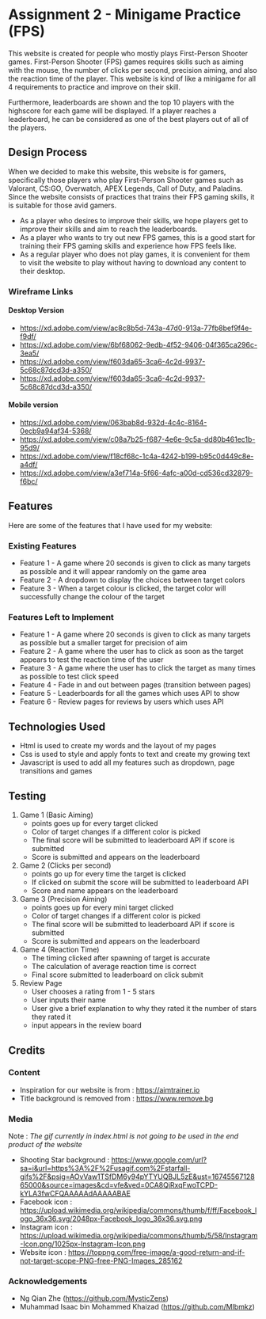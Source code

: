 # Assignment 2 - Minigame Practice (FPS)
This website is created for people who mostly plays First-Person Shooter games. First-Person Shooter (FPS) games requires skills such as aiming with the mouse, the number of clicks per second, precision aiming, and also the reaction time of the player. This website is kind of like a minigame for all 4 requirements to practice and improve on their skill. 

Furthermore, leaderboards are shown and the top 10 players with the highscore for each game will be displayed. If a player reaches a leaderboard, he can be considered as one of the best players out of all of the players. 

## Design Process
When we decided to make this website, this website is for gamers, specifically those players who play First-Person Shooter games such as Valorant, CS:GO, Overwatch, APEX Legends, Call of Duty, and Paladins. Since the website consists of practices that trains their FPS gaming skills, it is suitable for those avid gamers.

- As a player who desires to improve their skills, we hope players get to improve their skills and aim to reach the leaderboards.
- As a player who wants to try out new FPS games, this is a good start for training their FPS gaming skills and experience how FPS feels like.
- As a regular player who does not play games, it is convenient for them to visit the website to play without having to download any content to their desktop. 
### Wireframe Links
#### Desktop Version
- https://xd.adobe.com/view/ac8c8b5d-743a-47d0-913a-77fb8bef9f4e-f9df/
- https://xd.adobe.com/view/6bf68062-9edb-4f52-9406-04f365ca296c-3ea5/
- https://xd.adobe.com/view/f603da65-3ca6-4c2d-9937-5c68c87dcd3d-a350/
- https://xd.adobe.com/view/f603da65-3ca6-4c2d-9937-5c68c87dcd3d-a350/
#### Mobile version
- https://xd.adobe.com/view/063bab8d-932d-4c4c-8164-0ecb9a94af34-5368/
- https://xd.adobe.com/view/c08a7b25-f687-4e6e-9c5a-dd80b461ec1b-95d9/
- https://xd.adobe.com/view/f18cf68c-1c4a-4242-b199-b95c0d449c8e-a4df/
- https://xd.adobe.com/view/a3ef714a-5f66-4afc-a00d-cd536cd32879-f6bc/
## Features
Here are some of the features that I have used for my website:
### Existing Features
- Feature 1 - A game where 20 seconds is given to click as many targets as possible and it will appear randomly on the game area
- Feature 2 - A dropdown to display the choices between target colors
- Feature 3 - When a target colour is clicked, the target color will successfully change the colour of the target

### Features Left to Implement
- Feature 1 - A game where 20 seconds is given to click as many targets as possible but a smaller target for precision of aim
- Feature 2 - A game where the user has to click as soon as the target appears to test the reaction time of the user
- Feature 3 - A game where the user has to click the target as many times as possible to test click speed 
- Feature 4 - Fade in and out between pages (transition between pages)
- Feature 5 - Leaderboards for all the games which uses API to show
- Feature 6 - Review pages for reviews by users which uses API
## Technologies Used
- Html is used to create my words and the layout of my pages
- Css is used to style and apply fonts to text and create my growing text
- Javascript is used to add all my features such as dropdown, page transitions and games
## Testing
1. Game 1 (Basic Aiming)
    - points goes up for every target clicked
    - Color of target changes if a different color is picked
    - The final score will be submitted to leaderboard API if score is submitted
    - Score is submitted and appears on the leaderboard
2. Game 2 (Clicks per second)
    - points go up for every time the target is clicked
    - If clicked on submit the score will be submitted to leaderboard API
    - Score and name appears on the leaderboard
3. Game 3 (Precision Aiming)
    - points goes up for every mini target clicked
    - Color of target changes if a different color is picked
    - The final score will be submitted to leaderboard API if score is submitted
    - Score is submitted and appears on the leaderboard
4. Game 4 (Reaction Time)
    - The timing clicked after spawning of target is accurate
    - The calculation of average reaction time is correct
    - Final score submitted to leaderboard on click submit
5. Review Page
    - User chooses a rating from 1 - 5 stars
    - User inputs their name
    - User give a brief explanation to why they rated it the number of stars they rated it
    - input appears in the review board
## Credits
### Content
- Inspiration for our website is from : https://aimtrainer.io
- Title background is removed from : https://www.remove.bg
### Media
Note : *The gif currently in index.html is not going to be used in the end product of the website*
- Shooting Star background : https://www.google.com/url?sa=i&url=https%3A%2F%2Fusagif.com%2Fstarfall-gifs%2F&psig=AOvVaw1TSfDM6y94pYTYUQBJL5zE&ust=1674556712865000&source=images&cd=vfe&ved=0CA8QjRxqFwoTCPD-kYLA3fwCFQAAAAAdAAAAABAE
- Facebook icon : https://upload.wikimedia.org/wikipedia/commons/thumb/f/ff/Facebook_logo_36x36.svg/2048px-Facebook_logo_36x36.svg.png
- Instagram icon : https://upload.wikimedia.org/wikipedia/commons/thumb/5/58/Instagram-Icon.png/1025px-Instagram-Icon.png
- Website icon : https://toppng.com/free-image/a-good-return-and-if-not-target-scope-PNG-free-PNG-Images_285162

### Acknowledgements
- Ng Qian Zhe  (https://github.com/MysticZens)
- Muhammad Isaac bin Mohammed Khaizad  (https://github.com/MIbmkz)
